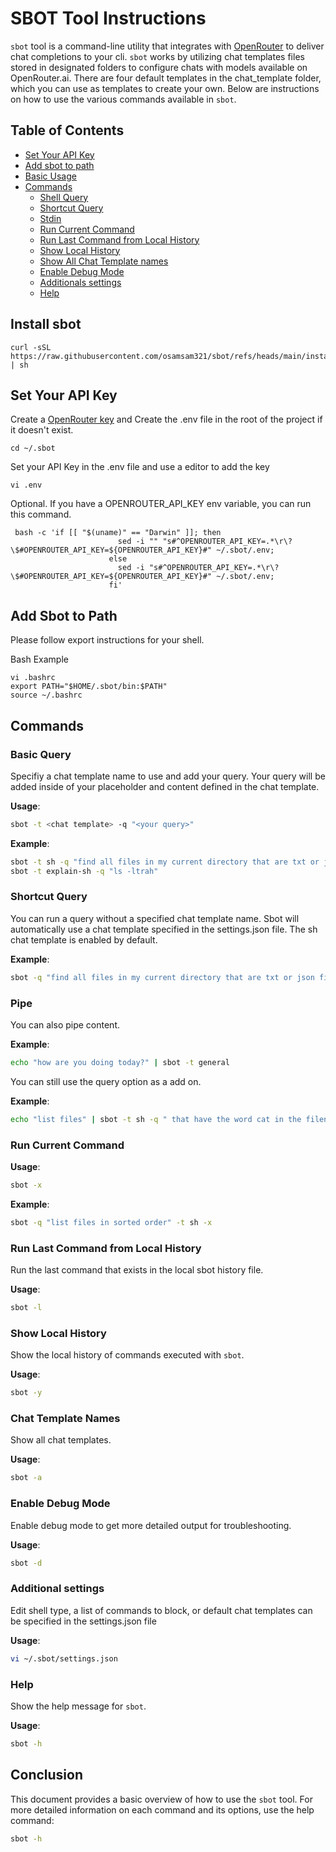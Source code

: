 
# SBOT Tool Instructions

`sbot` tool is a command-line utility that integrates with [OpenRouter](https://openrouter.ai) to deliver chat completions to your cli. `sbot` works by utilizing chat templates files stored in designated folders to configure chats with models available on OpenRouter.ai. There are four default templates in the chat_template folder, which you can use as templates to create your own. Below are instructions on how to use the various commands available in `sbot`.
## Table of Contents

- [Set Your API Key](#set-your-api-key)
- [Add sbot to path](#add-sbot-to-path)
- [Basic Usage](#basic-usage)
- [Commands](#commands)
  - [Shell Query](#basic-query)
  - [Shortcut Query](#shortcut-query)
  - [Stdin](#pipe)
  - [Run Current Command](#run-current-command)
  - [Run Last Command from Local History](#run-last-command-from-local-history)
  - [Show Local History](#show-local-history)
  - [Show All Chat Template names](#chat-template-names)
  - [Enable Debug Mode](#enable-debug-mode)
  - [Additionals settings](#additional-settings)
  - [Help](#help)

## Install sbot
```
curl -sSL https://raw.githubusercontent.com/osamsam321/sbot/refs/heads/main/install.sh | sh
```

## Set Your API Key
Create a [OpenRouter key](https://openrouter.ai/settings/keys) and Create the .env file in the root of the project if it doesn't exist.
```
cd ~/.sbot
```

Set your API Key in the .env file and use a editor to add the key
```
vi .env
```

Optional. If you have a OPENROUTER_API_KEY env variable, you can run this command.

```
 bash -c 'if [[ "$(uname)" == "Darwin" ]]; then
                        sed -i "" "s#^OPENROUTER_API_KEY=.*\r\?\$#OPENROUTER_API_KEY=${OPENROUTER_API_KEY}#" ~/.sbot/.env;
                      else
                        sed -i "s#^OPENROUTER_API_KEY=.*\r\?\$#OPENROUTER_API_KEY=${OPENROUTER_API_KEY}#" ~/.sbot/.env;
                      fi'
```
## Add Sbot to Path

Please follow export instructions for your shell. 

Bash Example

```
vi .bashrc
export PATH="$HOME/.sbot/bin:$PATH"
source ~/.bashrc
```

## Commands

### Basic Query

Specifiy a chat template name to use and add your query. Your query will be added inside of your placeholder and content defined in the chat template.

**Usage**:
```sh
sbot -t <chat template> -q "<your query>"
```

**Example**:
```sh
sbot -t sh -q "find all files in my current directory that are txt or json files"
sbot -t explain-sh -q "ls -ltrah"

```
### Shortcut Query

You can run a query without a specified chat template name. Sbot will automatically use a chat template specified in the settings.json file. The sh chat template is enabled by default. 

**Example**:
```sh
sbot -q "find all files in my current directory that are txt or json files"

```
### Pipe

You can also pipe content.

**Example**:
```sh
echo "how are you doing today?" | sbot -t general
```
You can still use the query option as a add on.

**Example**:
```sh
echo "list files" | sbot -t sh -q " that have the word cat in the filename."
```
### Run Current Command


**Usage**:
```sh
sbot -x
```

**Example**:
```sh
sbot -q "list files in sorted order" -t sh -x
```


### Run Last Command from Local History

Run the last command that exists in the local sbot history file.

**Usage**:
```sh
sbot -l
```

### Show Local History

Show the local history of commands executed with `sbot`.

**Usage**:
```sh
sbot -y
```

### Chat Template Names

Show all chat templates.

**Usage**:
```sh
sbot -a
```

### Enable Debug Mode

Enable debug mode to get more detailed output for troubleshooting.

**Usage**:
```sh
sbot -d
```
### Additional settings 

Edit shell type, a list of commands to block, or default chat templates can be specified in the settings.json file

**Usage**:
```sh
vi ~/.sbot/settings.json
```
### Help

Show the help message for `sbot`.

**Usage**:
```sh
sbot -h
```

## Conclusion

This document provides a basic overview of how to use the `sbot` tool. For more detailed information on each command and its options, use the help command:

```sh
sbot -h
```
